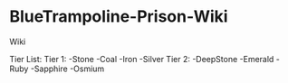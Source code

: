 # BlueTrampoline-Prison-Wiki
Wiki

Tier List:
  Tier 1:
    -Stone
    -Coal
    -Iron
    -Silver
  Tier 2:
    -DeepStone
    -Emerald
    -Ruby
    -Sapphire
    -Osmium

